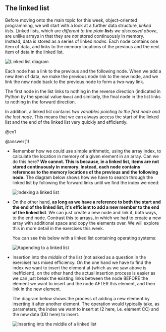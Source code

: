The linked list
---------------

Before moving onto the main topic for this week, object-oriented programming, we will start with a look at a further data structure, _linked lists_. Linked lists, which are _different to the plain **list**s we discussed above_, are unlike arrays in that they are _not_ stored continuously in memory. Instead, data is stored as a series of linked _nodes_. Each node contains one item of data, and links to the memory locations of the previous and the next item of data in the linked list.

![Linked list diagram](/static/linkedlist.png)

Each node has a link to the previous and the following node. When we add a new item of data, we make the previous node link to the new node, and we link the new node back to the previous node to form a two-way link.

The first node in the list links to nothing in the reverse direction (indicated in Python by the special value `None`) and similarly, the final node in the list links to nothing in the forward direction.

In addition, a linked list contains _two variables pointing to the first node and the last node_. This means that we can always access the start of the linked list and the end of the linked list very quickly and efficiently.

@ex1

@answer(1)

*   Remember how we could use simple arithmetic, using the array index, to calculate the location in memory of a given element in an array. Can we do this here? **We cannot. This is because, in a linked list, items are not stored continuously in memory. Instead, each node contains references to the memory locations of the previous and the following node.** The diagram below shows how we have to search through the linked list by following the forward links until we find the index we need:
    
    ![Indexing a linked list](/static/linked_list_index.png)
*   On the other hand, **as long as we have a reference to both the start and the end of the linked list, it's efficient to add a new member to the end of the linked list**. We can just create a new node and link it, both ways, to the end node. Contrast this to arrays, in which we had to create a new array with additional space and copy the elements over. We will explore this in more detail in the exercises this week.
    
    You can see this below with a linked list containing operating systems:
    
    ![Appending to a linked list](/static/linked_list_append.png)
*   Insertion into the _middle_ of the list (not asked as a question in the exercise) has mixed efficiency. On the one hand we have to find the index we want to insert the element at (which as we saw above is inefficient), on the other hand the actual insertion process is easier as we can just break the existing links between the node BEFORE the element we want to insert and the node AFTER this element, and then link in the new element.
    
    The diagram below shows the process of adding a new element by inserting it after another element. The operation would typically take, as parameters, the index we want to insert at (2 here, i.e. element CC) and the new data (DD here) to insert.
    
    ![Inserting into the middle of a linked list](/static/linked_list_insertion.png)
